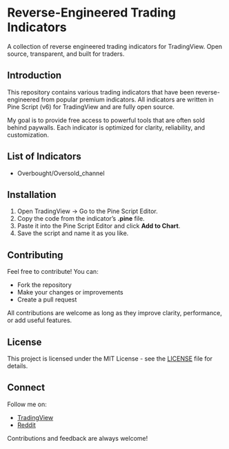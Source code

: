 # Reverse-Engineered Trading Indicators

A collection of reverse engineered trading indicators for TradingView. Open source, transparent, and built for traders.

## Introduction

This repository contains various trading indicators that have been reverse-engineered from popular premium indicators. All indicators are written in Pine Script (v6) for TradingView and are fully open source.

My goal is to provide free access to powerful tools that are often sold behind paywalls. Each indicator is optimized for clarity, reliability, and customization.

## List of Indicators

- Overbought/Oversold_channel

## Installation

1. Open TradingView → Go to the Pine Script Editor.
2. Copy the code from the indicator’s **.pine** file.
3. Paste it into the Pine Script Editor and click **Add to Chart**.
4. Save the script and name it as you like.

## Contributing

Feel free to contribute! You can:

- Fork the repository
- Make your changes or improvements
- Create a pull request

All contributions are welcome as long as they improve clarity, performance, or add useful features.

## License

This project is licensed under the MIT License - see the [LICENSE](./LICENSE) file for details.

## Connect

Follow me on:

- [TradingView](https://www.tradingview.com/u/marciomavungo06/)
- [Reddit](https://www.reddit.com/user/1mmortalNPC/)

Contributions and feedback are always welcome!
